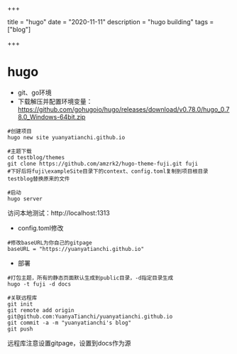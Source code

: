 

+++

title = "hugo"
date = "2020-11-11"
description = "hugo building"
tags = ["blog"]

+++



# hugo

- git、go环境
- 下载解压并配置环境变量：https://github.com/gohugoio/hugo/releases/download/v0.78.0/hugo_0.78.0_Windows-64bit.zip

```shell
#创建项目
hugo new site yuanyatianchi.github.io

#主题下载
cd testblog/themes
git clone https://github.com/amzrk2/hugo-theme-fuji.git fuji
#下好后将fuji\exampleSite目录下的context、config.toml复制到项目根目录testblog替换原来的文件

#启动
hugo server
```

访问本地测试：http://localhost:1313

- config.toml修改

```shell
#修改baseURL为你自己的gitpage
baseURL = "https://yuanyatianchi.github.io"
```

- 部署

```shell
#打包主题，所有的静态页面默认生成到public目录，-d指定目录生成
hugo -t fuji -d docs

#关联远程库
git init
git remote add origin git@github.com:YuanyaTianchi/yuanyatianchi.github.io
git commit -a -m "yuanyatianchi's blog"
git push
```

远程库注意设置gitpage，设置到docs作为源
